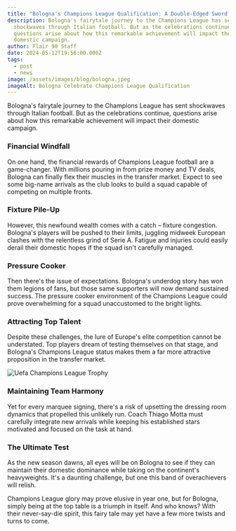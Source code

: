 ```yaml
---
title: "Bologna's Champions League Qualification: A Double-Edged Sword?"
description: Bologna's fairytale journey to the Champions League has sent
  shockwaves through Italian football. But as the celebrations continue,
  questions arise about how this remarkable achievement will impact their
  domestic campaign.
author: Flair 90 Staff
date: 2024-05-12T19:56:00.000Z
tags:
  - post
  - news
image: /assets/images/blog/bologna.jpeg
imageAlt: Bologna Celebrate Champions League Qualification
---
```

Bologna's fairytale journey to the Champions League has sent shockwaves through Italian football. But as the celebrations continue, questions arise about how this remarkable achievement will impact their domestic campaign.



### Financial Windfall



On one hand, the financial rewards of Champions League football are a game-changer. With millions pouring in from prize money and TV deals, Bologna can finally flex their muscles in the transfer market. Expect to see some big-name arrivals as the club looks to build a squad capable of competing on multiple fronts.



### Fixture Pile-Up



However, this newfound wealth comes with a catch – fixture congestion. Bologna's players will be pushed to their limits, juggling midweek European clashes with the relentless grind of Serie A. Fatigue and injuries could easily derail their domestic hopes if the squad isn't carefully managed.



### Pressure Cooker



Then there's the issue of expectations. Bologna's underdog story has won them legions of fans, but those same supporters will now demand sustained success. The pressure cooker environment of the Champions League could prove overwhelming for a squad unaccustomed to the bright lights.



### Attracting Top Talent



Despite these challenges, the lure of Europe's elite competition cannot be understated. Top players dream of testing themselves on that stage, and Bologna's Champions League status makes them a far more attractive proposition in the transfer market.

![Uefa Champions League Trophy](/assets/images/blog/ucl.jpeg)

### Maintaining Team Harmony



Yet for every marquee signing, there's a risk of upsetting the dressing room dynamics that propelled this unlikely run. Coach Thiago Motta must carefully integrate new arrivals while keeping his established stars motivated and focused on the task at hand.



### The Ultimate Test



As the new season dawns, all eyes will be on Bologna to see if they can maintain their domestic dominance while taking on the continent's heavyweights. It's a daunting challenge, but one this band of overachievers will relish.



Champions League glory may prove elusive in year one, but for Bologna, simply being at the top table is a triumph in itself. And who knows? With their never-say-die spirit, this fairy tale may yet have a few more twists and turns to come.
